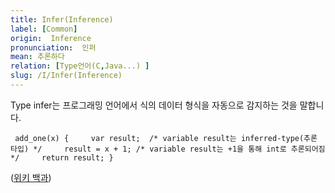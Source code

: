 ```yaml
---
title: Infer(Inference)
label: [Common]
origin:  Inference
pronunciation:  인퍼
mean: 추론하다
relation: [Type언어(C,Java...) ]
slug: /I/Infer(Inference)
---
```


<content>
<p>Type infer는 프로그래밍 언어에서 식의 데이터 형식을 자동으로 감지하는 것을 말합니다.</p><pre><code class="javascript language-javascript"> add_one(x) {     var result;  /* variable result는 inferred-type(추론 타입) */     result = x + 1; /* variable result는 +1을 통해 int로 추론되어짐 */     return result; }</code></pre><p>(<a href="https://en.wikipedia.org/wiki/Type_inference#:~:text=Type%20inference%20refers%20to%20the,some%20strongly%20statically%20typed%20languages.">위키 백과</a>)</p>
</content>
